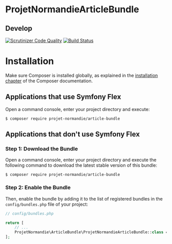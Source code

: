 ProjetNormandieArticleBundle
===========================

Develop
-------

[![Scrutinizer Code Quality](https://scrutinizer-ci.com/g/projet-normandie/article-bundle/badges/quality-score.png?b=develop)](https://scrutinizer-ci.com/g/projet-normandie/article-bundle/?branch=develop)
[![Build Status](https://scrutinizer-ci.com/g/projet-normandie/article-bundle/badges/build.png?b=develop)]()


Installation
============

Make sure Composer is installed globally, as explained in the
[installation chapter](https://getcomposer.org/doc/00-intro.md)
of the Composer documentation.

Applications that use Symfony Flex
----------------------------------

Open a command console, enter your project directory and execute:

```console
$ composer require projet-normandie/article-bundle
```

Applications that don't use Symfony Flex
----------------------------------------

### Step 1: Download the Bundle

Open a command console, enter your project directory and execute the
following command to download the latest stable version of this bundle:

```console
$ composer require projet-normandie/article-bundle
```

### Step 2: Enable the Bundle

Then, enable the bundle by adding it to the list of registered bundles
in the `config/bundles.php` file of your project:

```php
// config/bundles.php

return [
    // ...
    ProjetNormandie\ArticleBundle\ProjetNormandieArticleBundle::class => ['all' => true],
];
```